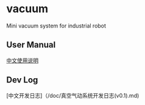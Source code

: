# vacuum
Mini vacuum system for industrial robot


## User Manual
[中文使用说明](/doc/真空气动系统使用说明(v0.1).md)

## Dev Log
[中文开发日志]（/doc/真空气动系统开发日志(v0.1).md)
